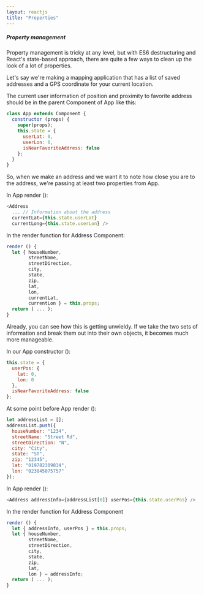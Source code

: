 ```yaml
---
layout: reactjs
title: "Properties"
---
```


##### Property management
Property management is tricky at any level, but with ES6 destructuring and React's state-based approach, there are quite a few ways to clean up the look of a lot of properties.

Let's say we're making a mapping application that has a list of saved addresses and a GPS coordinate for your current location.

The current user information of position and proximity to favorite address should be in the parent Component of App like this:

```js
class App extends Component {
  constructor (props) {
    super(props);
    this.state = {
      userLat: 0,
      userLon: 0,
      isNearFavoriteAddress: false
    };
  }
}
```

So, when we make an address and we want it to note how close you are to the address, we're passing at least two properties from App.

In App render ():
```js
<Address
  ... // Information about the address
  currentLat={this.state.userLat}
  currentLong={this.state.userLon} />
```

In the render function for Address Component:
```js
render () {
  let { houseNumber,
        streetName,
        streetDirection,
        city,
        state,
        zip,
        lat,
        lon,
        currentLat,
        currentLon } = this.props;
  return ( ... );
}
```

Already, you can see how this is getting unwieldy. If we take the two sets of information and break them out into their own objects, it becomes much more manageable.

In our App constructor ():

```js
this.state = {
  userPos: {
    lat: 0,
    lon: 0
  },
  isNearFavoriteAddress: false
};
```
At some point before App render ():

```js
let addressList = [];
addressList.push({
  houseNumber: "1234",
  streetName: "Street Rd",
  streetDirection: "N",
  city: "City",
  state: "ST",
  zip: "12345",
  lat: "019782309834",
  lon: "023845075757"
});
```

In App render ():
```js
<Address addressInfo={addressList[0]} userPos={this.state.userPos} />
```

In the render function for Address Component
```js
render () {
  let { addressInfo, userPos } = this.props;
  let { houseNumber,
        streetName,
        streetDirection,
        city,
        state,
        zip,
        lat,
        lon } = addressInfo;
  return ( ... );
}
```

